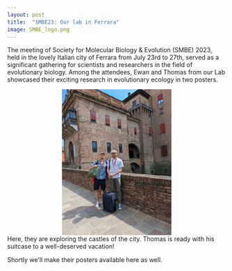 ```yaml
---
layout: post
title:  "SMBE23: Our lab in Ferrara"
image: SMBE_logo.png
---
```


The meeting of Society for Molecular Biology & Evolution (SMBE) 2023, held in the lovely Italian city of Ferrara from July 23rd to 27th, served as a significant gathering for scientists and researchers in the field of evolutionary biology. 
Among the attendees, Ewan and Thomas from our Lab showcased their exciting research in evolutionary ecology in two posters. 


<img src="/assets/images/SMBE_EwanThomas.jpg"  width="50%" style="display:block;margin-left:auto;margin-right:auto;">
Here, they are exploring the castles of the city. Thomas is ready with his suitcase to a well-deserved vacation! 

Shortly we'll make their posters available here as well. 

